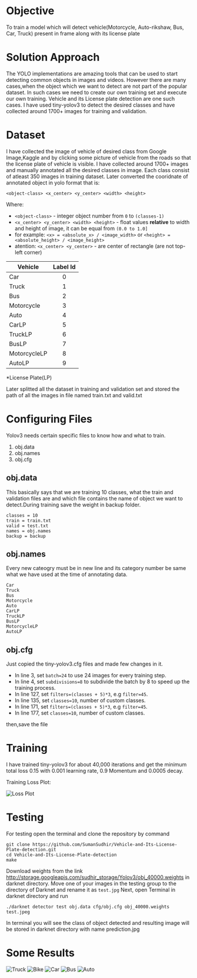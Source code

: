 # Objective
To train a model which will detect vehicle(Motorcycle, Auto-rikshaw, Bus, Car, Truck) present in frame along with its license plate

# Solution Approach
The YOLO implementations are amazing tools that can be used to start detecting common objects in images and videos. However there are many cases,when the object which we want to detect are not part of the popular dataset. In such cases we need to create our own training set and execute our own training. Vehicle and its License plate detection are one such cases. I have used tiny-yolov3 to detect the desired classes and have collected around 1700+ images for training and validation.

# Dataset
I have collected the image of vehicle of desired class from Google Image,Kaggle and by clicking some picture of vehicle from the roads so that the license plate of vehicle is visible. I have collected around 1700+ images and manually annotated all the 
desired classes in image. Each class consist of atleast 350 images in training dataset.
Later converted the cooridnate of annotated object in yolo format that is:

`<object-class> <x_center> <y_center> <width> <height>`

  Where: 
  * `<object-class>` - integer object number from `0` to `(classes-1)`
  * `<x_center> <y_center> <width> <height>` - float values **relative** to width and height of image, it can be equal from `(0.0 to 1.0]`
  * for example: `<x> = <absolute_x> / <image_width>` or `<height> = <absolute_height> / <image_height>`
  * atention: `<x_center> <y_center>` - are center of rectangle (are not top-left corner)
 

| Vehicle       | Label Id      |
| ------------- |:-------------:| 
| Car           |       0       | 
| Truck         |       1       | 
| Bus           |       2       | 
| Motorcycle    |       3       |
| Auto          |       4       |
| CarLP         |       5       |
| TruckLP       |       6       |
| BusLP         |       7       |
| MotorcycleLP  |       8       |
| AutoLP        |       9       |
*License Plate(LP)

Later splitted all the dataset in training and validation set and stored the path of all the images in file named train.txt and valid.txt

# Configuring Files
Yolov3 needs certain specific files to know how and what to train.
1. obj.data
2. obj.names
3. obj.cfg

## obj.data
This basically says that we are training 10 classes, what the train and validation files are and which file contains the name of object we want to detect.During training save the weight in backup folder.
```
classes = 10
train = train.txt
valid = test.txt
names = obj.names
backup = backup
```
## obj.names
Every new cateogry must be in new line and its category number be same what we have used at the time of annotating data.
```
Car
Truck
Bus
Motorcycle
Auto
CarLP
TruckLP
BusLP
MotorcycleLP
AutoLP
```
## obj.cfg
Just copied the tiny-yolov3.cfg files and made few changes in it.
* In line 3, set `batch=24` to use 24 images for every training step.
* In line 4, set `subdivisions=8` to subdivide the batch by 8 to speed up the training process.
* In line 127, set `filters=(classes + 5)*3`, e.g `filter=45`.
* In line 135, set `classes=10`, number of custom classes.
* In line 171, set `filters=(classes + 5)*3`, e.g `filter=45`.
* In line 177, set `classes=10`, number of custom classes.

then,save the file
# Training 
I have trained tiny-yolov3 for about 40,000 iterations and get the minimum total loss 0.15 with 0.001 learning rate, 0.9 Momentum and 0.0005 decay.

Training Loss Plot:

![Loss Plot](https://github.com/SumanSudhir/Vehicle-and-Its-License-Plate-detection/blob/master/lossPlot.png)

# Testing
For testing open the terminal and clone the repository by command 
```
git clone https://github.com/SumanSudhir/Vehicle-and-Its-License-Plate-detection.git
cd Vehicle-and-Its-License-Plate-detection
make
```  
Download weights from the link http://storage.googleapis.com/sudhir_storage/Yolov3/obj_40000.weights in darknet directory.
Move one of your images in the testing group to the directory of Darknet and rename it as `test.jpg`
Next, open Terminal in darknet directory and run
```.
./darknet detector test obj.data cfg/obj.cfg obj_40000.weights test.jpeg
```
In terminal you will see the class of object detected and resulting image will be stored in darknet directory with name prediction.jpg

# Some Results
![Truck](https://github.com/SumanSudhir/Vehicle-and-Its-License-Plate-detection/blob/master/results/truck.jpg)
![Bike](https://github.com/SumanSudhir/Vehicle-and-Its-License-Plate-detection/blob/master/results/bike.jpg)
![Car](https://github.com/SumanSudhir/Vehicle-and-Its-License-Plate-detection/blob/master/results/car.jpg)
![Bus](https://github.com/SumanSudhir/Vehicle-and-Its-License-Plate-detection/blob/master/results/bus.jpg)
![Auto](https://github.com/SumanSudhir/Vehicle-and-Its-License-Plate-detection/blob/master/results/auto.jpg)




